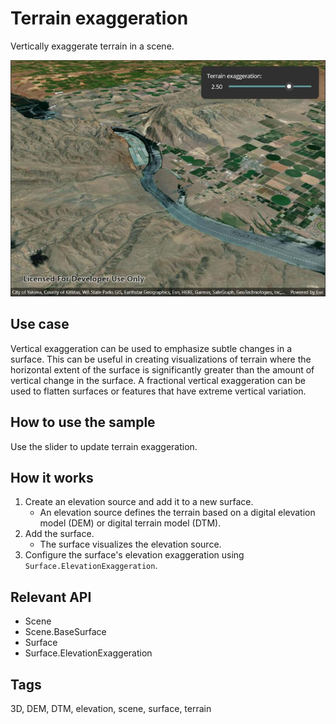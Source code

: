 # Terrain exaggeration

Vertically exaggerate terrain in a scene.

![Image of terrain exaggeration](terrainexaggeration.jpg)

## Use case

Vertical exaggeration can be used to emphasize subtle changes in a surface. This can be useful in creating visualizations of terrain where the horizontal extent of the surface is significantly greater than the amount of vertical change in the surface. A fractional vertical exaggeration can be used to flatten surfaces or features that have extreme vertical variation.

## How to use the sample

Use the slider to update terrain exaggeration.

## How it works

1. Create an elevation source and add it to a new surface.
    * An elevation source defines the terrain based on a digital elevation model (DEM) or digital terrain model (DTM).
2. Add the surface.
    * The surface visualizes the elevation source.
3. Configure the surface's elevation exaggeration using `Surface.ElevationExaggeration`.

## Relevant API

* Scene
* Scene.BaseSurface
* Surface
* Surface.ElevationExaggeration

## Tags

3D, DEM, DTM, elevation, scene, surface, terrain
